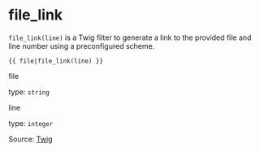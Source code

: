 # file_link

`file_link(line)` is a Twig filter to generate a link to the provided file and line number using a preconfigured scheme.

```twig
{{ file|file_link(line) }}
```

file

type: `string`

line

type: `integer`

Source: [Twig](https://symfony.com/doc/current/reference/twig_reference.html#file-link)